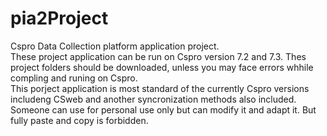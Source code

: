 # pia2Project  
Cspro Data Collection platform application project.  
These project application can be run on Cspro version 7.2 and 7.3. Thes project folders should be downloaded, unless you may face errors whhile compling and runing on Cspro.   
This porject application is most standard of the currently Cspro versions includeng CSweb and  another syncronization methods also included.  
Someone can use for personal use only but can modify it and adapt it. But fully paste and copy is forbidden.  
